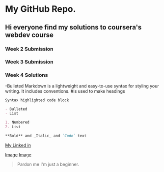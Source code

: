 # My GitHub Repo.

## Hi everyone find my solutions to coursera's webdev course

### Week 2 Submission
### Week 3 Submission
### Week 4 Solutions



-Bulleted
Markdown is a lightweight and easy-to-use syntax for styling your writing. It includes conventions.
#is used to make headings

```markdown
Syntax highlighted code block

- Bulleted
- List

1. Numbered
2. List

**Bold** and _Italic_ and `Code` text


```
[My Linked in](https://www.linkedin.com/in/varun-joshi-32b04916a/)

[Image](https://wallpaperplay.com/walls/full/9/b/2/136207.jpg)
[Image](https://wallpapercave.com/wp/stgCQiZ.jpg)
>Pardon me I'm just a beginner.
